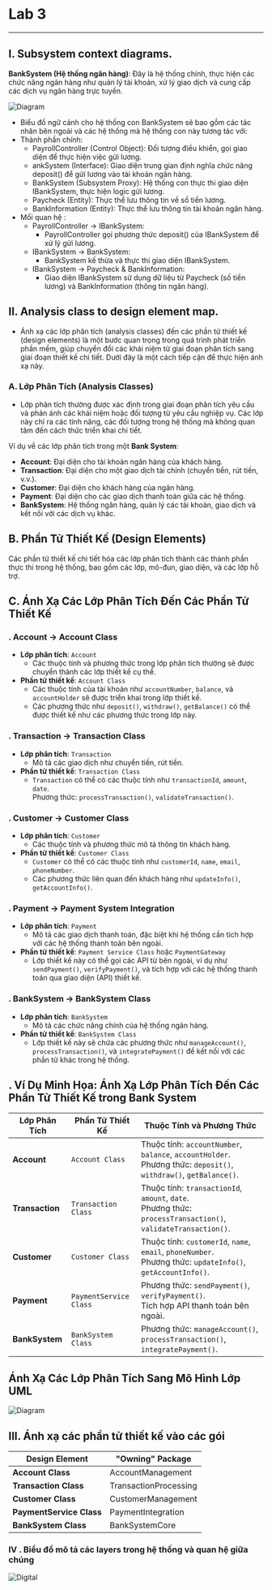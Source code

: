 # Lab 3
---
## I. Subsystem context diagrams.

**BankSystem (Hệ thống ngân hàng)**: Đây là hệ thống chính, thực hiện các chức năng ngân hàng như quản lý tài khoản, xử lý giao dịch và cung cấp các dịch vụ ngân hàng trực tuyến.

  ![Diagram](https://www.planttext.com/api/plantuml/png/f591JiCm4BplArOz5ObMS8sgg89JRqYym3WROTLPLzuD8a9z6GUUn1U86mmcLKzSxBLdPdSyykVxnrRKHEqx3s2z4S47CyJW_NrWJJj5t6piTAXhV0D4Z3r_ivPNS0Hmh1HROmbtTuRtZuCeTQFivpuB6pe4SReqezm-azrNcAjh7DaXoIjCwuxR43kZBd2QmK49FRLQOUCYMSsz14zomHTdyXF-c93-IQRw4CFhy7yhlpcTsEC8OdKwTJwM7WhX19rdkxXPhsyNk5hLPNPGvbXGBZ0IbEsS0JCZS467Ss2kWorna_x95m000F__0m00)
- Biểu đồ ngữ cảnh cho hệ thống con BankSystem sẽ bao gồm các tác nhân bên ngoài và các hệ thống mà hệ thống con này tương tác với:
- Thành phần chính:
  - PayrollController (Control Object): Đối tượng điều khiển, gọi giao diện để thực hiện việc gửi lương.
  - ankSystem (Interface): Giao diện trung gian định nghĩa chức năng deposit() để gửi lương vào tài khoản ngân hàng.
  - BankSystem (Subsystem Proxy): Hệ thống con thực thi giao diện IBankSystem, thực hiện logic gửi lương.
  - Paycheck (Entity): Thực thể lưu thông tin về số tiền lương.
  - BankInformation (Entity): Thực thể lưu thông tin tài khoản ngân hàng.
- Mối quan hệ :
  - PayrollController → IBankSystem:
      + PayrollController gọi phương thức deposit() của IBankSystem để xử lý gửi lương.
  - IBankSystem → BankSystem:
      + BankSystem kế thừa và thực thi giao diện IBankSystem.
  - IBankSystem → Paycheck & BankInformation:
      + Giao diện IBankSystem sử dụng dữ liệu từ Paycheck (số tiền lương) và BankInformation (thông tin ngân hàng).
## II. Analysis class to design element map.
  - Ánh xạ các lớp phân tích (analysis classes) đến các phần tử thiết kế (design elements) là một bước quan trọng trong quá trình phát triển phần mềm, giúp chuyển đổi các khái niệm từ giai đoạn phân tích sang giai đoạn thiết kế chi tiết. Dưới đây là một cách tiếp cận để thực hiện ánh xạ này.

### A. Lớp Phân Tích (Analysis Classes)

- Lớp phân tích thường được xác định trong giai đoạn phân tích yêu cầu và phản ánh các khái niệm hoặc đối tượng từ yêu cầu nghiệp vụ. Các lớp này chỉ ra các tính năng, các đối tượng trong hệ thống mà không quan tâm đến cách thức triển khai chi tiết.

Ví dụ về các lớp phân tích trong một **Bank System**:
- **Account**: Đại diện cho tài khoản ngân hàng của khách hàng.
- **Transaction**: Đại diện cho một giao dịch tài chính (chuyển tiền, rút tiền, v.v.).
- **Customer**: Đại diện cho khách hàng của ngân hàng.
- **Payment**: Đại diện cho các giao dịch thanh toán giữa các hệ thống.
- **BankSystem**: Hệ thống ngân hàng, quản lý các tài khoản, giao dịch và kết nối với các dịch vụ khác.

## B. Phần Tử Thiết Kế (Design Elements)

Các phần tử thiết kế chi tiết hóa các lớp phân tích thành các thành phần thực thi trong hệ thống, bao gồm các lớp, mô-đun, giao diện, và các lớp hỗ trợ.

## C. Ánh Xạ Các Lớp Phân Tích Đến Các Phần Tử Thiết Kế

### . **Account → Account Class**
- **Lớp phân tích**: `Account`
  - Các thuộc tính và phương thức trong lớp phân tích thường sẽ được chuyển thành các lớp thiết kế cụ thể.
- **Phần tử thiết kế**: `Account Class`
  - Các thuộc tính của tài khoản như `accountNumber`, `balance`, và `accountHolder` sẽ được triển khai trong lớp thiết kế.
  - Các phương thức như `deposit()`, `withdraw()`, `getBalance()` có thể được thiết kế như các phương thức trong lớp này.

### . **Transaction → Transaction Class**
- **Lớp phân tích**: `Transaction`
  - Mô tả các giao dịch như chuyển tiền, rút tiền.
- **Phần tử thiết kế**: `Transaction Class`
  - `Transaction` có thể có các thuộc tính như `transactionId`, `amount`, `date`. <br> Phương thức: `processTransaction()`, `validateTransaction()`.

### . **Customer → Customer Class**
- **Lớp phân tích**: `Customer`
  - Các thuộc tính và phương thức mô tả thông tin khách hàng.
- **Phần tử thiết kế**: `Customer Class`
  - `Customer` có thể có các thuộc tính như `customerId`, `name`, `email`, `phoneNumber`.
  - Các phương thức liên quan đến khách hàng như `updateInfo()`, `getAccountInfo()`.

### . **Payment → Payment System Integration**
- **Lớp phân tích**: `Payment`
  - Mô tả các giao dịch thanh toán, đặc biệt khi hệ thống cần tích hợp với các hệ thống thanh toán bên ngoài.
- **Phần tử thiết kế**: `Payment Service Class` hoặc `PaymentGateway`
  - Lớp thiết kế này có thể gọi các API từ bên ngoài, ví dụ như `sendPayment()`, `verifyPayment()`, và tích hợp với các hệ thống thanh toán qua giao diện (API) thiết kế.

### . **BankSystem → BankSystem Class**
- **Lớp phân tích**: `BankSystem`
  - Mô tả các chức năng chính của hệ thống ngân hàng.
- **Phần tử thiết kế**: `BankSystem Class`
  - Lớp thiết kế này sẽ chứa các phương thức như `manageAccount()`, `processTransaction()`, và `integratePayment()` để kết nối với các phần tử khác trong hệ thống.

## . Ví Dụ Minh Họa: Ánh Xạ Lớp Phân Tích Đến Các Phần Tử Thiết Kế trong Bank System

| **Lớp Phân Tích**    | **Phần Tử Thiết Kế**      | **Thuộc Tính và Phương Thức**                                                   |
|----------------------|---------------------------|--------------------------------------------------------------------------------|
| **Account**           | `Account Class`            | Thuộc tính: `accountNumber`, `balance`, `accountHolder`. <br> Phương thức: `deposit()`, `withdraw()`, `getBalance()`. |
| **Transaction**       | `Transaction Class`        | Thuộc tính: `transactionId`, `amount`, `date`. <br> Phương thức: `processTransaction()`, `validateTransaction()`. |
| **Customer**          | `Customer Class`           | Thuộc tính: `customerId`, `name`, `email`, `phoneNumber`. <br> Phương thức: `updateInfo()`, `getAccountInfo()`. |
| **Payment**           | `PaymentService Class`     | Phương thức: `sendPayment()`, `verifyPayment()`. <br> Tích hợp API thanh toán bên ngoài. |
| **BankSystem**        | `BankSystem Class`         | Phương thức: `manageAccount()`, `processTransaction()`, `integratePayment()`. |
##  Ánh Xạ Các Lớp Phân Tích Sang Mô Hình Lớp UML
![Diagram](https://www.planttext.com/api/plantuml/png/V9DTJiCm3CVVUufeJvt4Bj07D0P2smj26Xp0Ixqj8XzLucwg42VZWIDn1HAQR4rLw4CZst_7lzZ9z-VNqX5OQfKik0Jds1tdfjN4tWiMFkZDfrRjq5PiIrReGn_QWGJDiMAFqW1byhMHzLXUOsESe19KKCIiUSLEHjIzuYpeM5iu_oCv8AtwikKy5Vue8lgB1Us0ap0wuTFLjQbpdgn8H0Jontdm_zvkhE7et63VK7LbZ4JGlUG4KeIqFpGNjllMaL5e4nYFzfXAWyBSWmg4p5tDqMYS6adR19QDtfjIupciAJxkOXpphzJ7eddbVOPEeQOjsfFWcAWTwZf6yY7TC8jSD0A3vr8nxnHQiUzIzkHWfXgt0lssxHoXIX0AD1mm4fVnnbsEa1rqOe23mjNmncHvGXCUh6zbmctwjHhr9GTEJsUnkCtkOiLcQt2pOkWBci7Hl6JZ4YxMRDVDYa4ug4SJyHcl3lskIpyJ_tn_0000__y30000)

## III. Ánh xạ các phần tử thiết kế vào các gói

| Design Element       | "Owning" Package           |
|----------------------|----------------------------|
| **Account Class**       | AccountManagement         |
| **Transaction Class**   | TransactionProcessing     |
| **Customer Class**      | CustomerManagement        |
| **PaymentService Class**| PaymentIntegration        |
| **BankSystem Class**    | BankSystemCore            |

### IV . Biểu đồ mô tả các layers trong hệ thống và quan hệ giữa chúng
![Digital](https://www.planttext.com/api/plantuml/png/Z9I_IiH04CRxFCMGtXUm4C-_Y7Tmg9rOZ7lBPJ7P3RkpQX1h2ojBIn4H1B6mImgByqNs2Nm5BtSURh8vCKr89lFxzfjlo5VriMu8DTaiZN9aPpZc40yrDrmIab0I-bXm7SDL1DFhkA_6GkuedPtCdmSeP2_FKy5cNtkL7cFAIjhYX28rNk58epJ8VZ-_ZdwbDwmHaXi3jH1hYVyW3xa-5uo7k6PXqnfI6TVDjqCiCkunVF4j98Ifo4o_I_c0vye8Khe8nOFQGjyl-6hRbyIrn1Js9F6nxfhsps5taVW5BhZRakaY3_qUScQreA9dHu9cKbvQiBAo5WmGLY7UTTMhW6BoOe6vyjd6KMUcy_wEMIzXTAG_HxHJMTBVNf9vSokyxjueiEbxzzAesu-qBU3SbKyIHgvwWrIuwgPrW2QdE_8_MO7dnYJ-IOa2z_v85YjI4_PT-K4WNNKdQiGjIwQywWaeGPa0gSc3Z9VGmjsgWOF98oIJT_oNhUOQpY9A1AIkV12GgEcDuFFELVTo3AUkV5IGkVALucYTor7z5_e6003__mC0)
